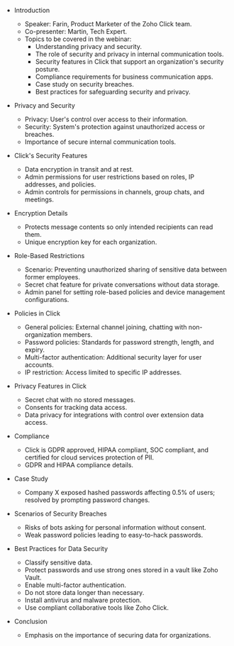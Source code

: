 - Introduction
  - Speaker: Farin, Product Marketer of the Zoho Click team.
  - Co-presenter: Martin, Tech Expert.
  - Topics to be covered in the webinar:
    - Understanding privacy and security.
    - The role of security and privacy in internal communication tools.
    - Security features in Click that support an organization's security posture.
    - Compliance requirements for business communication apps.
    - Case study on security breaches.
    - Best practices for safeguarding security and privacy.

- Privacy and Security
  - Privacy: User's control over access to their information.
  - Security: System's protection against unauthorized access or breaches.
  - Importance of secure internal communication tools.

- Click's Security Features
  - Data encryption in transit and at rest.
  - Admin permissions for user restrictions based on roles, IP addresses, and policies.
  - Admin controls for permissions in channels, group chats, and meetings.

- Encryption Details
  - Protects message contents so only intended recipients can read them.
  - Unique encryption key for each organization.

- Role-Based Restrictions
  - Scenario: Preventing unauthorized sharing of sensitive data between former employees.
  - Secret chat feature for private conversations without data storage.
  - Admin panel for setting role-based policies and device management configurations.

- Policies in Click
  - General policies: External channel joining, chatting with non-organization members.
  - Password policies: Standards for password strength, length, and expiry.
  - Multi-factor authentication: Additional security layer for user accounts.
  - IP restriction: Access limited to specific IP addresses.

- Privacy Features in Click
  - Secret chat with no stored messages.
  - Consents for tracking data access.
  - Data privacy for integrations with control over extension data access.

- Compliance
  - Click is GDPR approved, HIPAA compliant, SOC compliant, and certified for cloud services protection of PII.
  - GDPR and HIPAA compliance details.

- Case Study
  - Company X exposed hashed passwords affecting 0.5% of users; resolved by prompting password changes.

- Scenarios of Security Breaches
  - Risks of bots asking for personal information without consent.
  - Weak password policies leading to easy-to-hack passwords.

- Best Practices for Data Security
  - Classify sensitive data.
  - Protect passwords and use strong ones stored in a vault like Zoho Vault.
  - Enable multi-factor authentication.
  - Do not store data longer than necessary.
  - Install antivirus and malware protection.
  - Use compliant collaborative tools like Zoho Click.

- Conclusion
  - Emphasis on the importance of securing data for organizations.